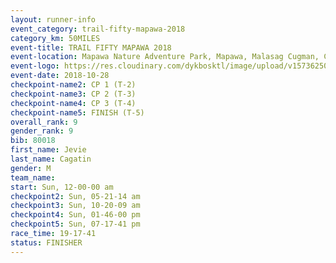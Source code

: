 ```yaml
---
layout: runner-info 
event_category: trail-fifty-mapawa-2018 
category_km: 50MILES 
event-title: TRAIL FIFTY MAPAWA 2018 
event-location: Mapawa Nature Adventure Park, Mapawa, Malasag Cugman, Cagayan de Oro 
event-logo: https://res.cloudinary.com/dykbosktl/image/upload/v1573625080/Logo/mapawa_ws6qg3.jpg  
event-date: 2018-10-28 
checkpoint-name2: CP 1 (T-2) 
checkpoint-name3: CP 2 (T-3) 
checkpoint-name4: CP 3 (T-4) 
checkpoint-name5: FINISH (T-5) 
overall_rank: 9
gender_rank: 9
bib: 80018
first_name: Jevie
last_name: Cagatin
gender: M
team_name: 
start: Sun, 12-00-00 am
checkpoint2: Sun, 05-21-14 am
checkpoint3: Sun, 10-20-09 am
checkpoint4: Sun, 01-46-00 pm
checkpoint5: Sun, 07-17-41 pm
race_time: 19-17-41
status: FINISHER
---
```

